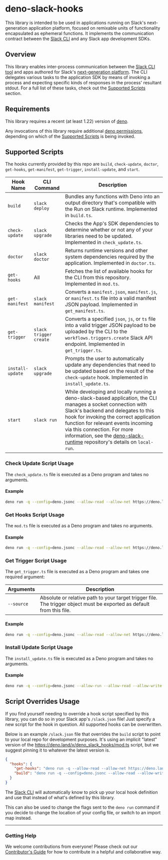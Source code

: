 # deno-slack-hooks

This library is intended to be used in applications running on Slack's
next-generation application platform, focused on remixable units of
functionality encapsulated as ephemeral functions. It implements the
communication contract between the [Slack CLI][cli] and any Slack app
development SDKs.

## Overview

This library enables inter-process communication between the
[Slack CLI tool][cli] and apps authored for Slack's
[next-generation platform][nextgen]. The CLI delegates various tasks to the
application SDK by means of invoking a process and expecting specific kinds of
responses in the process' resultant stdout. For a full list of these tasks,
check out the [Supported Scripts](#supported-scripts) section.

## Requirements

This library requires a recent (at least 1.22) version of
[deno](https://deno.land).

Any invocations of this library require additional
[deno permissions](https://deno.land/manual/getting_started/permissions),
depending on which of the [Supported Scripts](#supported-scripts) is being
invoked.

## Supported Scripts

The hooks currently provided by this repo are `build`, `check-update`, `doctor`,
`get-hooks`, `get-manifest`, `get-trigger`, `install-update`, and `start`.

| Hook Name        | CLI Command            | Description                                                                                                                                                                                                                                                                                                                                                                                      |
| ---------------- | ---------------------- | ------------------------------------------------------------------------------------------------------------------------------------------------------------------------------------------------------------------------------------------------------------------------------------------------------------------------------------------------------------------------------------------------ |
| `build`          | `slack deploy`         | Bundles any functions with Deno into an output directory that's compatible with the Run on Slack runtime. Implemented in `build.ts`.                                                                                                                                                                                                                                                             |
| `check-update`   | `slack upgrade`        | Checks the App's SDK dependencies to determine whether or not any of your libraries need to be updated. Implemented in `check_update.ts`.                                                                                                                                                                                                                                                        |
| `doctor`         | `slack doctor`         | Returns runtime versions and other system dependencies required by the application. Implemented in `doctor.ts`.                                                                                                                                                                                                                                                                                  |
| `get-hooks`      | All                    | Fetches the list of available hooks for the CLI from this repository. Implemented in `mod.ts`.                                                                                                                                                                                                                                                                                                   |
| `get-manifest`   | `slack manifest`       | Converts a `manifest.json`, `manifest.js`, or `manifest.ts` file into a valid manifest JSON payload. Implemented in `get_manifest.ts`.                                                                                                                                                                                                                                                           |
| `get-trigger`    | `slack trigger create` | Converts a specified `json`, `js`, or `ts` file into a valid trigger JSON payload to be uploaded by the CLI to the `workflows.triggers.create` Slack API endpoint. Implemented in `get_trigger.ts`.                                                                                                                                                                                              |
| `install-update` | `slack upgrade`        | Prompts the user to automatically update any dependencies that need to be updated based on the result of the `check-update` hook. Implemented in `install_update.ts`.                                                                                                                                                                                                                            |
| `start`          | `slack run`            | While developing and locally running a deno-slack-based application, the CLI manages a socket connection with Slack's backend and delegates to this hook for invoking the correct application function for relevant events incoming via this connection. For more information, see the [deno-slack-runtime](https://github.com/slackapi/deno-slack-runtime) repository's details on `local-run`. |

### Check Update Script Usage

The `check_update.ts` file is executed as a Deno program and takes no arguments.

#### Example

```bash
deno run -q --config=deno.jsonc --allow-read --allow-net https://deno.land/x/deno_slack_hooks/check_update.ts
```

### Get Hooks Script Usage

The `mod.ts` file is executed as a Deno program and takes no arguments.

#### Example

```bash
deno run -q --config=deno.jsonc --allow-read --allow-net https://deno.land/x/deno_slack_hooks/mod.ts
```

### Get Trigger Script Usage

The `get_trigger.ts` file is executed as a Deno program and takes one required
argument:

| Arguments  | Description                                                                                                           |
| ---------- | --------------------------------------------------------------------------------------------------------------------- |
| `--source` | Absolute or relative path to your target trigger file. The trigger object must be exported as default from this file. |

#### Example

```bash
deno run -q --config=deno.jsonc --allow-read --allow-net https://deno.land/x/deno_slack_hooks/get_trigger.ts --source="./trigger.ts"
```

### Install Update Script Usage

The `install_update.ts` file is executed as a Deno program and takes no
arguments.

#### Example

```bash
deno run -q --config=deno.jsonc --allow-run --allow-read --allow-write --allow-net https://deno.land/x/deno_slack_hooks/install_update.ts
```

## Script Overrides Usage

If you find yourself needing to override a hook script specified by this
library, you can do so in your Slack app's `/slack.json` file! Just specify a
new script for the hook in question. All supported hooks can be overwritten.

Below is an example `/slack.json` file that overrides the `build` script to
point to your local repo for development purposes. It's using an implicit
"latest" version of the <https://deno.land/x/deno_slack_hooks/mod.ts> script,
but we suggest pinning it to whatever the latest version is.

```json
{
  "hooks": {
    "get-hooks": "deno run -q --allow-read --allow-net https://deno.land/x/deno_slack_hooks/mod.ts",
    "build": "deno run -q --config=deno.jsonc --allow-read --allow-write --allow-net --allow-run file:///<path-to-your-local-repo>/mod.ts"
  }
}
```

The [Slack CLI][cli] will automatically know to pick up your local hook
definition and use that instead of what's defined by this library.

This can also be used to change the flags sent to the `deno run` command if you
decide to change the location of your config file, or switch to an import map
instead.

---

### Getting Help

We welcome contributions from everyone! Please check out our
[Contributor's Guide](https://github.com/slackapi/deno-slack-hooks/blob/main/.github/CONTRIBUTING.md)
for how to contribute in a helpful and collaborative way.

[cli]: https://github.com/slackapi/slack-cli
[nextgen]: https://api.slack.com/automation

